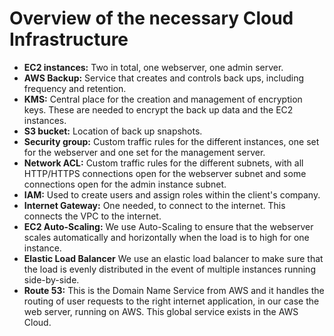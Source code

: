 # Overview of the necessary Cloud Infrastructure
* **EC2 instances:** Two in total, one webserver, one admin server.  
* **AWS Backup:** Service that creates and controls back ups, including frequency and retention.  
* **KMS:** Central place for the creation and management of encryption keys. These are needed to encrypt the back up data and the EC2 instances.  
* **S3 bucket:** Location of back up snapshots.  
* **Security group:** Custom traffic rules for the different instances, one set for the webserver and one set for the management server.  
* **Network ACL:** Custom traffic rules for the different subnets, with all HTTP/HTTPS connections open for the webserver subnet and some connections open for the admin instance subnet.  
* **IAM:** Used to create users and assign roles within the client's company.
* **Internet Gateway:** One needed, to connect to the internet. This connects the VPC  to the internet.
* **EC2 Auto-Scaling:** We use Auto-Scaling to ensure that the webserver scales automatically and horizontally when the load is to high for one instance.
* **Elastic Load Balancer** We use an elastic load balancer to make sure that the load is evenly distributed in the event of multiple instances running side-by-side. 
* **Route 53:** This is the Domain Name Service from AWS and it handles the routing of user requests to the right internet application, in our case the web server, running on AWS. This global service exists in the AWS Cloud.

